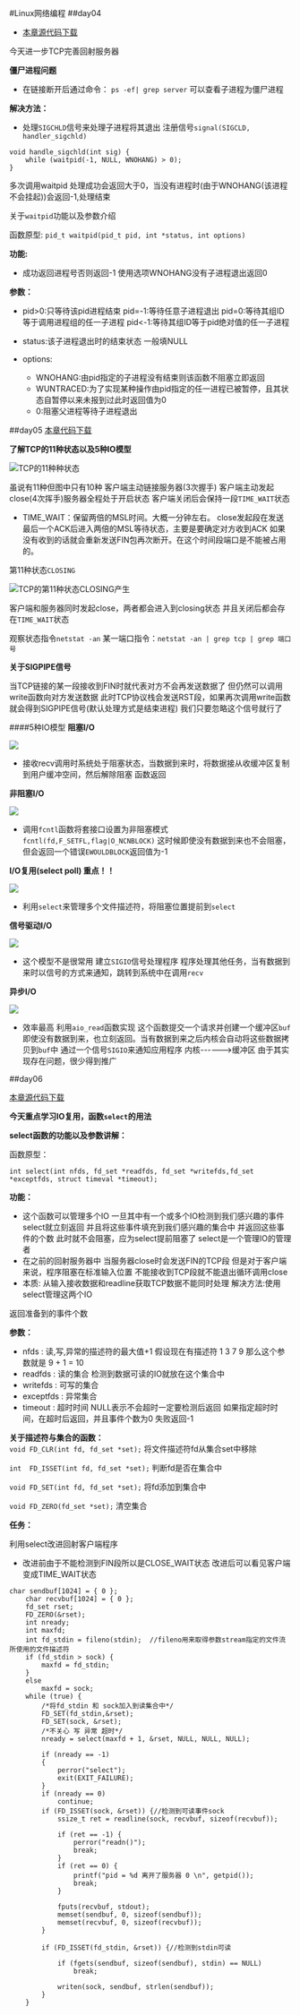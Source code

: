 #Linux网络编程
##day04
* [本章源代码下载](../code/day04.rar)

今天进一步TCP完善回射服务器

**僵尸进程问题**

* 在链接断开后通过命令：
	`ps -ef| grep server`
可以查看子进程为僵尸进程 

**解决方法：**

* 处理`SIGCHLD`信号来处理子进程将其退出
注册信号`signal(SIGCLD, handler_sigchld)`
```
void handle_sigchld(int sig) {
	while (waitpid(-1, NULL, WNOHANG) > 0);
}
```
多次调用waitpid  处理成功会返回大于0，当没有进程时(由于WNOHANG(该进程不会挂起))会返回-1,处理结束

关于`waitpid`功能以及参数介绍

函数原型: `pid_t waitpid(pid_t pid, int *status, int options)`

**功能:**

* 成功返回进程号否则返回-1
使用选项WNOHANG没有子进程退出返回0

**参数：**

* pid>0:只等待该pid进程结束
pid=-1:等待任意子进程退出
pid=0:等待其组ID等于调用进程组的任一子进程
pid<-1:等待其组ID等于pid绝对值的任一子进程

* status:该子进程退出时的结束状态 一般填NULL
* options:
   * WNOHANG:由pid指定的子进程没有结束则该函数不阻塞立即返回
   * WUNTRACED:为了实现某种操作由pid指定的任一进程已被暂停，且其状态自暂停以来未报到过此时返回值为0
   * 0:阻塞父进程等待子进程退出

##day05
[本章代码下载](../code/day05.rar)

**了解TCP的11种状态以及5种IO模型**

![TCP的11种种状态](image/TCP的11种状态.png 'TCP的11种种状态(图中只有10种)')

虽说有11种但图中只有10种
客户端主动链接服务器(3次握手)
客户端主动发起close(4次挥手)服务器全程处于开启状态
客户端关闭后会保持一段`TIME_WAIT`状态
* TIME_WAIT：保留两倍的MSL时间。大概一分钟左右。
close发起段在发送最后一个ACK后进入两倍的MSL等待状态，主要是要确定对方收到ACK
如果没有收到的话就会重新发送FIN包再次断开。在这个时间段端口是不能被占用的。


第11种状态``CLOSING``

![](image/TCP的11种状态2.png 'TCP的第11种状态CLOSING产生')

客户端和服务器同时发起close，两者都会进入到closing状态
并且关闭后都会存在`TIME_WAIT`状态

观察状态指令`netstat -an`
某一端口指令：`netstat -an | grep tcp | grep 端口号`

**关于SIGPIPE信号**

当TCP链接的某一段接收到FIN时就代表对方不会再发送数据了
但仍然可以调用write函数向对方发送数据
此时TCP协议栈会发送RST段，如果再次调用write函数就会得到SIGPIPE信号(默认处理方式是结束进程)
我们只要忽略这个信号就行了

####5种IO模型
**阻塞I/O**

![](image/阻塞IO模型.png)

* 接收recv调用时系统处于阻塞状态，当数据到来时，将数据接从收缓冲区复制到用户缓冲空间，然后解除阻塞
函数返回

**非阻塞I/O**

![](image/阻塞IO模型.png)

* 调用`fcntl`函数将套接口设置为非阻塞模式	`fcntl(fd,F_SETFL,flag|O_NCNBLOCK)`
这时候即使没有数据到来也不会阻塞，但会返回一个错误`EWOULDBLOCK`返回值为-1

**I/O复用(select poll)   重点！！** 

![](image/非阻塞IO模型.png)

* 利用`select`来管理多个文件描述符，将阻塞位置提前到`select`

**信号驱动I/O**

![](image/信号驱动IO模型.png)

* 这个模型不是很常用
建立`SIGIO`信号处理程序
程序处理其他任务，当有数据到来时以信号的方式来通知，跳转到系统中在调用`recv`

**异步I/O**

![](image/异步IO模型.png)

* 效率最高
利用`aio_read`函数实现
这个函数提交一个请求并创建一个缓冲区`buf`
即使没有数据到来，也立刻返回。当有数据到来之后内核会自动将这些数据拷贝到`buf`中
通过一个信号`SIGIO`来通知应用程序
内核------>缓冲区
由于其实现存在问题，很少得到推广

##day06

[本章源代码下载](../code/day06.rar)

**今天重点学习IO复用，函数`select`的用法**

**select函数的功能以及参数讲解：**

函数原型：

`int select(int nfds, fd_set *readfds, fd_set *writefds,fd_set *exceptfds, struct timeval *timeout);`

**功能：**

* 这个函数可以管理多个IO
一旦其中有一个或多个IO检测到我们感兴趣的事件
select就立刻返回
并且将这些事件填充到我们感兴趣的集合中
并返回这些事件的个数
此时就不会阻塞，应为select提前阻塞了
select是一个管理IO的管理者
* 在之前的回射服务器中
当服务器close时会发送FIN的TCP段
但是对于客户端来说，程序阻塞在标准输入位置
不能接收到TCP段就不能退出循环调用close
* 本质:
	从输入接收数据和readline获取TCP数据不能同时处理
解决方法:使用select管理这两个IO

返回准备到的事件个数

**参数：**

* nfds : 读,写,异常的描述符的最大值+1
	假设现在有描述符 1 3 7 9
那么这个参数就是 9 + 1 = 10
* readfds : 读的集合 检测到数据可读的IO就放在这个集合中
* writefds : 可写的集合
* exceptfds : 异常集合
* timeout : 超时时间 NULL表示不会超时一定要检测后返回
如果指定超时时间，在超时后返回，并且事件个数为0
失败返回-1

**关于描述符与集合的函数：**            
`void FD_CLR(int fd, fd_set *set);`
将文件描述符fd从集合set中移除

`int  FD_ISSET(int fd, fd_set *set);`
判断fd是否在集合中

`void FD_SET(int fd, fd_set *set);`
将fd添加到集合中

`void FD_ZERO(fd_set *set);`
清空集合

**任务：**

利用select改进回射客户端程序

* 改进前由于不能检测到FIN段所以是CLOSE_WAIT状态
改进后可以看见客户端变成TIME_WAIT状态
```
char sendbuf[1024] = { 0 };
	char recvbuf[1024] = { 0 };
	fd_set rset;
	FD_ZERO(&rset);
	int nready;
	int maxfd;
	int fd_stdin = fileno(stdin);  //fileno用来取得参数stream指定的文件流所使用的文件描述符
	if (fd_stdin > sock) {
		maxfd = fd_stdin;
	}
	else
		maxfd = sock;
	while (true) {
		/*将fd_stdin 和 sock加入到读集合中*/
		FD_SET(fd_stdin,&rset);
		FD_SET(sock, &rset);
		/*不关心 写 异常 超时*/
		nready = select(maxfd + 1, &rset, NULL, NULL, NULL);

		if (nready == -1)
		{
			perror("select");
			exit(EXIT_FAILURE);
		}
		if (nready == 0)
			continue;
		if (FD_ISSET(sock, &rset)) {//检测到可读事件sock
			ssize_t ret = readline(sock, recvbuf, sizeof(recvbuf));

			if (ret == -1) {
				perror("readn()");
				break;
			}
			if (ret == 0) {
				printf("pid = %d 离开了服务器 0 \n", getpid());
				break;
			}

			fputs(recvbuf, stdout);
			memset(sendbuf, 0, sizeof(sendbuf));
			memset(recvbuf, 0, sizeof(recvbuf));
		}

		if (FD_ISSET(fd_stdin, &rset)) {//检测到stdin可读

			if (fgets(sendbuf, sizeof(sendbuf), stdin) == NULL)
				break;

			writen(sock, sendbuf, strlen(sendbuf));
		}
	}
```
